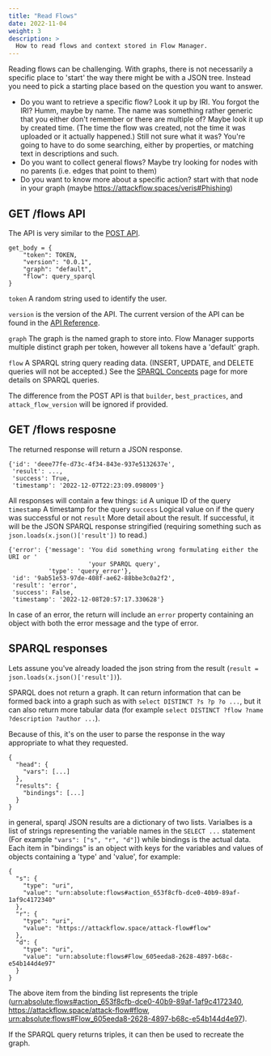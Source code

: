 ```yaml
---
title: "Read Flows"
date: 2022-11-04
weight: 3
description: >
  How to read flows and context stored in Flow Manager.
---
```


Reading flows can be challenging.  With graphs, there is not necessarily a specific place to 'start' the way there might be with a JSON tree.  Instead you need to pick a starting place based on the question you want to answer.
 * Do you want to retrieve a specific flow?  Look it up by IRI.  You forgot the IRI? Humm, maybe by name.  The name was something rather generic that you either don't remember or there are multiple of?  Maybe look it up by created time. (The time the flow was created, not the time it was uploaded or it actually happened.)  Still not sure what it was? You're going to have to do some searching, either by properties, or matching text in descriptions and such.
 * Do you want to collect general flows? Maybe try looking for nodes with no parents (i.e. edges that point to them)
 * Do you want to know more about a specific action? start with that node in your graph (maybe https://attackflow.spaces/veris#Phishing)


## GET /flows API

The API is very similar to the [POST API](docs/Tasks/read_flows.md).

```
get_body = {
    "token": TOKEN,
    "version": "0.0.1",
    "graph": "default",
    "flow": query_sparql
}
```

`token` A random string used to identify the user.

`version` is the version of the API.  The current version of the API can be found in the [API Reference](docs/Reference/flow_manager_api.md).

`graph` The graph is the named graph to store into.  Flow Manager supports multiple distinct graph per token, however all tokens have a 'default' graph.

`flow` A SPARQL string query reading data. (INSERT, UPDATE, and DELETE queries will not be accepted.) See the [SPARQL Concepts](docs/Concepts/sparql.md) page for more details on SPARQL queries.

The difference from the POST API is that `builder`, `best_practices`, and `attack_flow_version` will be ignored if provided.

## GET /flows resposne

The returned response will return a JSON response.

```
{'id': 'deee77fe-d73c-4f34-843e-937e5132637e',
 'result': ...,
 'success': True,
 'timestamp': '2022-12-07T22:23:09.098009'}
 ```

All responses will contain a few things:
`id` A unique ID of the query
`timestamp` A timestamp for the query
`success` Logical value on if the query was successful or not
`result` More detail about the result. If successful, it will be the JSON SPARQL response stringified (requiring something such as `json.loads(x.json()['result'])` to read.)

```
{'error': {'message': 'You did something wrong formulating either the URI or '
                      'your SPARQL query',
           'type': 'query_error'},
 'id': '9ab51e53-97de-408f-ae62-88bbe3c0a2f2',
 'result': 'error',
 'success': False,
 'timestamp': '2022-12-08T20:57:17.330628'}
 ```

In case of an error, the return will include an `error` property containing an object with both the error message and the type of error.

## SPARQL responses

Lets assune you've already loaded the json string from the result (`result = json.loads(x.json()['result'])`).

SPARQL does not return a graph.  It can return information that can be formed back into a graph such as with `select DISTINCT ?s ?p ?o ...`, but it can also return more tabular data (for example `select DISTINCT ?flow ?name ?description ?author ...`).

Because of this, it's on the user to parse the response in the way appropriate to what they requested.

```
{
  "head": {
    "vars": [...]
  },
  "results": {
    "bindings": [...]
  }
}
```

in general, sparql JSON results are a dictionary of two lists.  Varialbes is a list of strings representing the variable names in the `SELECT ...` statement (For example `"vars": ["s", "r", "d"]`) while bindings is the actual data.  Each item in "bindings" is an object with keys for the variables and values of objects containing a 'type' and 'value', for example:
```
{
  "s": {
    "type": "uri",
    "value": "urn:absolute:flows#action_653f8cfb-dce0-40b9-89af-1af9c4172340"
  },
  "r": {
    "type": "uri",
    "value": "https://attackflow.space/attack-flow#flow"
  },
  "d": {
    "type": "uri",
    "value": "urn:absolute:flows#Flow_605eeda8-2628-4897-b68c-e54b144d4e97"
  }
}
```

The above item from the binding list represents the triple (<urn:absolute:flows#action_653f8cfb-dce0-40b9-89af-1af9c4172340>, <https://attackflow.space/attack-flow#flow>, <urn:absolute:flows#Flow_605eeda8-2628-4897-b68c-e54b144d4e97>).

If the SPARQL query returns triples, it can then be used to recreate the graph.